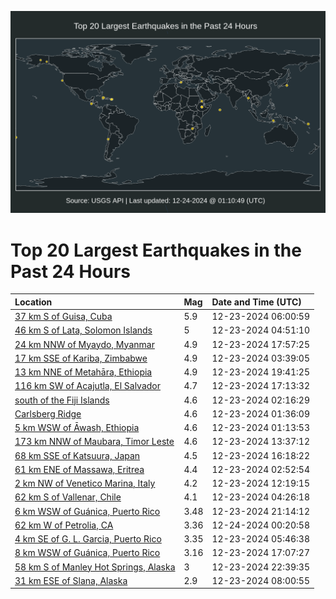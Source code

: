 ![Map](./map.png)

# Top 20 Largest Earthquakes in the Past 24 Hours

| Location | Mag | Date and Time (UTC) |
|:---|:---|:---|
| [37 km S of Guisa, Cuba](https://earthquake.usgs.gov/earthquakes/eventpage/us7000p0uj) | 5.9 | 12-23-2024 06:00:59 |
| [46 km S of Lata, Solomon Islands](https://earthquake.usgs.gov/earthquakes/eventpage/us7000p0ub) | 5 | 12-23-2024 04:51:10 |
| [24 km NNW of Myaydo, Myanmar](https://earthquake.usgs.gov/earthquakes/eventpage/us6000pfbh) | 4.9 | 12-23-2024 17:57:25 |
| [17 km SSE of Kariba, Zimbabwe](https://earthquake.usgs.gov/earthquakes/eventpage/us7000p0u1) | 4.9 | 12-23-2024 03:39:05 |
| [13 km NNE of Metahāra, Ethiopia](https://earthquake.usgs.gov/earthquakes/eventpage/us6000pfc3) | 4.9 | 12-23-2024 19:41:25 |
| [116 km SW of Acajutla, El Salvador](https://earthquake.usgs.gov/earthquakes/eventpage/us6000pfba) | 4.7 | 12-23-2024 17:13:32 |
| [south of the Fiji Islands](https://earthquake.usgs.gov/earthquakes/eventpage/us7000p0tu) | 4.6 | 12-23-2024 02:16:29 |
| [Carlsberg Ridge](https://earthquake.usgs.gov/earthquakes/eventpage/us7000p0tr) | 4.6 | 12-23-2024 01:36:09 |
| [5 km WSW of Āwash, Ethiopia](https://earthquake.usgs.gov/earthquakes/eventpage/us7000p0tm) | 4.6 | 12-23-2024 01:13:53 |
| [173 km NNW of Maubara, Timor Leste](https://earthquake.usgs.gov/earthquakes/eventpage/us7000p0wl) | 4.6 | 12-23-2024 13:37:12 |
| [68 km SSE of Katsuura, Japan](https://earthquake.usgs.gov/earthquakes/eventpage/us6000pfb7) | 4.5 | 12-23-2024 16:18:22 |
| [61 km ENE of Massawa, Eritrea](https://earthquake.usgs.gov/earthquakes/eventpage/us7000p0ty) | 4.4 | 12-23-2024 02:52:54 |
| [2 km NW of Venetico Marina, Italy](https://earthquake.usgs.gov/earthquakes/eventpage/us7000p0wb) | 4.2 | 12-23-2024 12:19:15 |
| [62 km S of Vallenar, Chile](https://earthquake.usgs.gov/earthquakes/eventpage/us7000p0u8) | 4.1 | 12-23-2024 04:26:18 |
| [6 km WSW of Guánica, Puerto Rico](https://earthquake.usgs.gov/earthquakes/eventpage/pr2024358001) | 3.48 | 12-23-2024 21:14:12 |
| [62 km W of Petrolia, CA](https://earthquake.usgs.gov/earthquakes/eventpage/nc75107171) | 3.36 | 12-24-2024 00:20:58 |
| [4 km SE of G. L. Garcia, Puerto Rico](https://earthquake.usgs.gov/earthquakes/eventpage/pr2024358000) | 3.35 | 12-23-2024 05:46:38 |
| [8 km WSW of Guánica, Puerto Rico](https://earthquake.usgs.gov/earthquakes/eventpage/pr71469188) | 3.16 | 12-23-2024 17:07:27 |
| [58 km S of Manley Hot Springs, Alaska](https://earthquake.usgs.gov/earthquakes/eventpage/ak024ggfq7sn) | 3 | 12-23-2024 22:39:35 |
| [31 km ESE of Slana, Alaska](https://earthquake.usgs.gov/earthquakes/eventpage/ak024gg75tyb) | 2.9 | 12-23-2024 08:00:55 |
